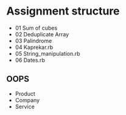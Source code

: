 # Assignment structure

- 01 Sum of cubes
- 02 Deduplicate Array
- 03 Palindrome
- 04 Kaprekar.rb
- 05 String_manipulation.rb
- 06 Dates.rb

## OOPS
- Product
- Company
- Service
